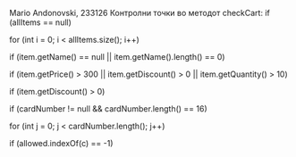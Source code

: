 Mario Andonovski, 233126
Контролни точки во методот checkCart:
if (allItems == null)

for (int i = 0; i < allItems.size(); i++)

if (item.getName() == null || item.getName().length() == 0)

if (item.getPrice() > 300 || item.getDiscount() > 0 || item.getQuantity() > 10)

if (item.getDiscount() > 0)

if (cardNumber != null && cardNumber.length() == 16)

for (int j = 0; j < cardNumber.length(); j++)

if (allowed.indexOf(c) == -1)
